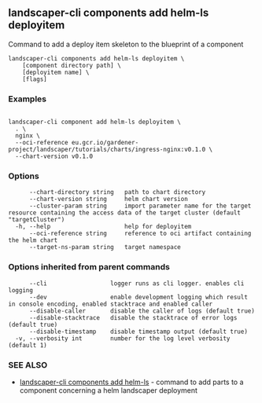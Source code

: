 ## landscaper-cli components add helm-ls deployitem


Command to add a deploy item skeleton to the blueprint of a component

```
landscaper-cli components add helm-ls deployitem \
    [component directory path] \
    [deployitem name] \
    [flags]
```

### Examples

```

landscaper-cli component add helm-ls deployitem \
  . \
  nginx \
  --oci-reference eu.gcr.io/gardener-project/landscaper/tutorials/charts/ingress-nginx:v0.1.0 \
  --chart-version v0.1.0
```

### Options

```
      --chart-directory string   path to chart directory
      --chart-version string     helm chart version
      --cluster-param string     import parameter name for the target resource containing the access data of the target cluster (default "targetCluster")
  -h, --help                     help for deployitem
      --oci-reference string     reference to oci artifact containing the helm chart
      --target-ns-param string   target namespace
```

### Options inherited from parent commands

```
      --cli                  logger runs as cli logger. enables cli logging
      --dev                  enable development logging which result in console encoding, enabled stacktrace and enabled caller
      --disable-caller       disable the caller of logs (default true)
      --disable-stacktrace   disable the stacktrace of error logs (default true)
      --disable-timestamp    disable timestamp output (default true)
  -v, --verbosity int        number for the log level verbosity (default 1)
```

### SEE ALSO

* [landscaper-cli components add helm-ls](landscaper-cli_components_add_helm-ls.md)	 - command to add parts to a component concerning a helm landscaper deployment


